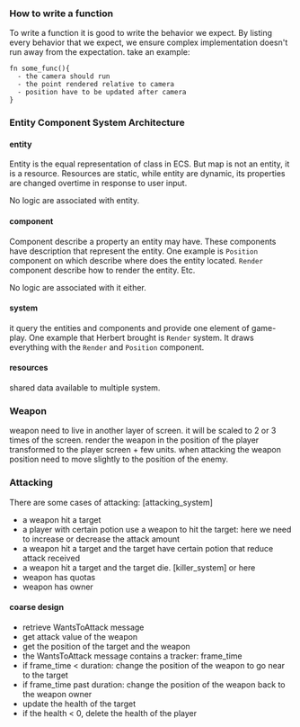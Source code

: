 ### How to write a function
To write a function it is good to write the behavior we expect. By listing every behavior that we expect, we ensure complex implementation doesn't run away from the expectation. take an example:
```
fn some_func(){
  - the camera should run
  - the point rendered relative to camera
  - position have to be updated after camera
}
```

### Entity Component System Architecture
#### **entity**
Entity is the equal representation of class in ECS. But map is not an entity, it is a resource. Resources are static, while entity are dynamic, its properties are changed overtime in response to user input.

No logic are associated with entity.

#### **component**
Component describe a property an entity may have. These components have description that represent the entity. One example is `Position` component on which describe where does the entity located. `Render` component describe how to render the entity. Etc.

No logic are associated with it either.

#### **system**
it query the entities and components and provide one element of game-play. One example that Herbert brought is `Render` system. It draws everything with the `Render` and `Position` component.

#### **resources**
shared data available to multiple system.

### Weapon
weapon need to live in another layer of screen.
it will be scaled to 2 or 3 times of the screen.
render the weapon in the position of the player transformed to the player screen + few units.
when attacking the weapon position need to move slightly to the position of the enemy.


### Attacking

There are some cases of attacking: [attacking_system]
- a weapon hit a target
- a player with certain potion use a weapon to hit the target:
here we need to increase or decrease the attack amount
- a weapon hit a target and the target have certain potion that reduce attack received
- a weapon hit a target and the target die. [killer_system] or here
- weapon has quotas
- weapon has owner

#### **coarse design**
- retrieve WantsToAttack message
- get attack value of the weapon
- get the position of the target and the weapon
- the WantsToAttack message contains a tracker: frame_time
- if frame_time < duration: change the position of the weapon to go near to the target
- if frame_time past duration: change the position of the weapon back to the weapon owner
- update the health of the target
- if the health < 0, delete the health of the player